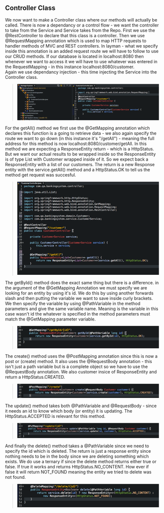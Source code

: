 ## Controller Class 

We now want to make a Controller class where our methods will actually be called. There is now a dependancy or a control flow - we want the controller to take from the Service and Service takes from the Repo. First we use the @RestController to declare that this class is a controller. Then we use @RequestMapping annotation which is used to map HTTP requests to handler methods of MVC and REST controllers. In layman - what we specify inside this annotation is an added request route we will have to follow to use our CRUD methods. If our database is located in localhost:8080 then whenever we want to access it we will have to use whatever was entered in the RequestMapping - in this instance localhost:8080/customer.  
Again we use dependancy injection - this time injecting the Service into the Controller class.
>![](../documentation_images/4_controller_class/controller_1.png)  

For the getAll() method we first use the @GetMapping annotation which declares this function is a going to retrieve data - we also again specify the route we want to go down (in this instance it's "/getAll") - meaning the full address for this method is now localhost:8080/customer/getAll. In this method we are expecting a ResponseEntity return - which is a HttpStatus. But we want our actual results to be wrapped inside so the ResponseEntity is of type List with Customer wrapped inside of it. So we expect back a ResponseEntity with a list of our customers. The return is a new Response entity with the service.getAll() method and a HttpStatus.OK to tell us the method get request was succesful.
>![](../documentation_images/4_controller_class/controller_2.png)  

The getById() method does the exact same thing but there is a difference. in the argument of the @GetMapping Annotation we must specify we are looking for an entity by using it's id. We do this by using another forwards slash and then putting the variable we want to save inside curly brackets. We then specify the variable by using @PathVariable in the method parameters and give the same variable name. Meaning is the variable in this case wasn't id the whatever is specified in the method parameters must match the @GetMapping parameter variable. 
>![](../documentation_images/4_controller_class/controller_3.png)  

The create() method uses the @PostMapping annotation since this is now a post or (create) method. It also uses the @RequestBody annotation - this isn't just a path variable but is a complete object so we have to use the @RequestBody annotation. We also customer insice of ResponseEntity and return a HttpStatus.CREATED.
>![](../documentation_images/4_controller_class/controller_4.png)  

The update() method takes both @PathVariable and @RequestBody - since it needs an id to know which body (or entity) it is updating. The HttpStatus.ACCEPTED is relevant for this method.
>![](../documentation_images/4_controller_class/controller_5.png) 

And finally the delete() method takes a @PathVariable since we need to specify the id which is deleted. The return is just a response entity since nothing needs to be in the body since we are deleting something which exists. We do use a ternary if since the delete method returns either true or false. If true it works and returns HttpStatus.NO_CONTENT. How ever if false it will return NOT_FOUND meaning the entity we tried to delete was not found. 
>![](../documentation_images/4_controller_class/controller_6.png)  
